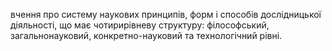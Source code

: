 вчення про систему наукових принципів, форм і способів
дослідницької діяльності, що має чотирирівневу структуру: філософський,
загальнонауковий, конкретно-науковий та технологічний рівні.